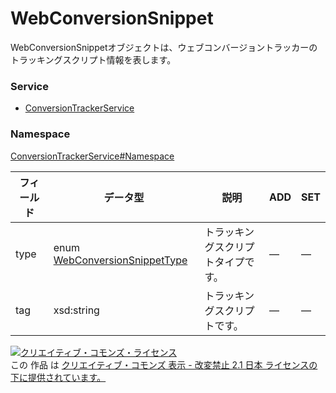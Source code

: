 # WebConversionSnippet
WebConversionSnippetオブジェクトは、ウェブコンバージョントラッカーのトラッキングスクリプト情報を表します。
### Service
+ [ConversionTrackerService](../../services/ConversionTrackerService.md)

### Namespace
[ConversionTrackerService#Namespace](../../services/ConversionTrackerService.md#namespace)

| フィールド | データ型 | 説明 | ADD | SET | 
|---|---|---|---|---|
| type| enum <a href="./WebConversionSnippetType.md">WebConversionSnippetType</a>| トラッキングスクリプトタイプです。| —| — |
| tag| xsd:string| トラッキングスクリプトです。| —| — |

<a rel="license" href="http://creativecommons.org/licenses/by-nd/2.1/jp/"><img alt="クリエイティブ・コモンズ・ライセンス" style="border-width:0" src="https://i.creativecommons.org/l/by-nd/2.1/jp/88x31.png" /></a><br />この 作品 は <a rel="license" href="http://creativecommons.org/licenses/by-nd/2.1/jp/">クリエイティブ・コモンズ 表示 - 改変禁止 2.1 日本 ライセンスの下に提供されています。</a>
